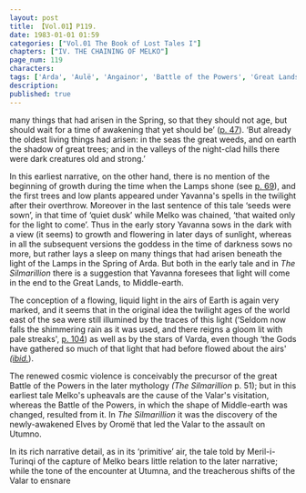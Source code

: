 ```yaml
---
layout: post
title: 【Vol.01】P119.
date: 1983-01-01 01:59
categories: ["Vol.01 The Book of Lost Tales I"]
chapters: ["IV. THE CHAINING OF MELKO"]
page_num: 119
characters: 
tags: ['Arda', 'Aulë', 'Angainor', 'Battle of the Powers', 'Great Lands', 'Lamps, The', 'Melko', 'Middle-earth', 'Meril-i-Turinqi', 'Oromë']
description: 
published: true
---
```


<p style="text-indent: 0;">
many things that had arisen in the Spring, so that they should not age, but should wait for a time of awakening that yet should be’ (<a href="{{site.baseurl}}/vol01-p47">p. 47</a>). ‘But already the oldest living things had arisen: in the seas the great weeds, and on earth the shadow of great trees; and in the valleys of the night-clad hills there were dark creatures old and strong.’
</p>

In this earliest narrative, on the other hand, there is no mention of the beginning of growth during the time when the Lamps shone (see [p. 69]({{site.baseurl}}/vol01-p69)), and the first trees and low plants appeared under Yavanna's spells in the twilight after their overthrow. Moreover in the last sentence of this tale ‘seeds were sown’, in that time of ‘quiet dusk’ while Melko was chained, ‘that waited only for the light to come’. Thus in the early story Yavanna sows in the dark with a view (it seems) to growth and flowering in later days of sunlight, whereas in all the subsequent versions the goddess in the time of darkness sows no more, but rather lays a sleep on many things that had arisen beneath the light of the Lamps in the Spring of Arda. But both in the early tale and in <I>The Silmarillion</I> there is a suggestion that Yavanna foresees that light will come in the end to the Great Lands, to Middle-earth.

The conception of a flowing, liquid light in the airs of Earth is again very marked, and it seems that in the original idea the twilight ages of the world east of the sea were still illumined by the traces of this light (‘Seldom now falls the shimmering rain as it was used, and there reigns a gloom lit with pale streaks', [p. 104]({{site.baseurl}}/vol01-p104)) as well as by the stars of Varda, even though ‘the Gods have gathered so much of that light that had before flowed about the airs' <I>([ibid.]({{site.baseurl}}/vol01-p104)</I>).

The renewed cosmic violence is conceivably the precursor of the great Battle of the Powers in the later mythology <I>(The Silmarillion</I> p. 51); but in this earliest tale Melko's upheavals are the cause of the Valar's visitation, whereas the Battle of the Powers, in which the shape of Middle-earth was changed, resulted from it. In <I>The Silmarillion</I> it was the discovery of the newly-awakened Elves by Oromë that led the Valar to the assault on Utumno.

In its rich narrative detail, as in its ‘primitive’ air, the tale told by Meril-i-Turinqi of the capture of Melko bears little relation to the later narrative; while the tone of the encounter at Utumna, and the treacherous shifts of the Valar to ensnare

